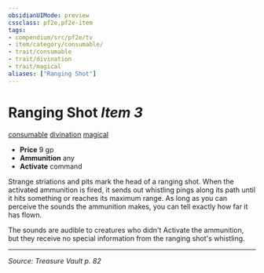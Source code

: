 ```yaml
---
obsidianUIMode: preview
cssclass: pf2e,pf2e-item
tags:
- compendium/src/pf2e/tv
- item/category/consumable/
- trait/consumable
- trait/divination
- trait/magical
aliases: ["Ranging Shot"]
---
```

# Ranging Shot *Item 3*  
[consumable](consumable.md "Consumable Item Trait")  [divination](divination.md "Divination School Trait")  [magical](magical.md "Magical Item Trait")  

- **Price** 9 gp
- **Ammunition** any
- **Activate** command

Strange striations and pits mark the head of a ranging shot. When the activated ammunition is fired, it sends out whistling pings along its path until it hits something or reaches its maximum range. As long as you can perceive the sounds the ammunition makes, you can tell exactly how far it has flown.

The sounds are audible to creatures who didn't Activate the ammunition, but they receive no special information from the ranging shot's whistling.


---
*Source: Treasure Vault p. 82*